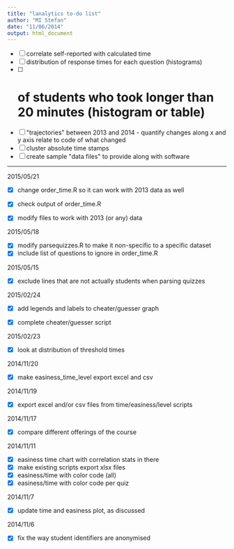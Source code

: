 ```yaml
---
title: "lanalytics to-do list"
author: "MI Stefan"
date: "11/06/2014"
output: html_document
---
```


- [ ] correlate self-reported with calculated time
- [ ] distribution of response times for each question (histograms)
- [ ] # of students who took longer than 20 minutes (histogram or table)
- [ ] "trajectories"  between 2013 and 2014 - quantify changes along x and y axis
        relate to code of what changed
- [ ] cluster absolute time stamps    
- [ ] create sample "data files" to provide along with software 
 
---------
2015/05/21
- [x] change order_time.R so it can work with 2013 data as well
- [x] check output of order_time.R
- [x] modify files to work with 2013 (or any) data


2015/05/18
- [x] modify parsequizzes.R to make it non-specific to a specific dataset
- [x] include list of questions to ignore in order_time.R
  
2015/05/15
- [x] exclude lines that are not actually students when parsing quizzes


2015/02/24
- [x] add legends and labels to cheater/guesser graph
- [x] complete cheater/guesser script



2015/02/23

- [x] look at distribution of threshold times


2014/11/20
- [x] make easiness_time_level export excel and csv

2014/11/19
- [x] export excel and/or csv files from time/easiness/level scripts

2014/11/17
- [x] compare different offerings of the course

2014/11/11
- [x] easiness time chart with correlation stats in there
- [x] make existing scripts export xlsx files
- [x] easiness/time with color code (all)
- [x] easiness/time with color code per quiz 

2014/11/7
- [x] update time and easiness plot, as discussed

2014/11/6
- [x] fix the way student identifiers are anonymised

